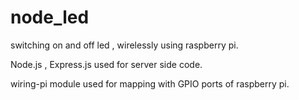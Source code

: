 # node_led
switching on and off led , wirelessly using raspberry pi.

Node.js , Express.js used for server side code.

wiring-pi module used for mapping with GPIO ports of raspberry pi.


